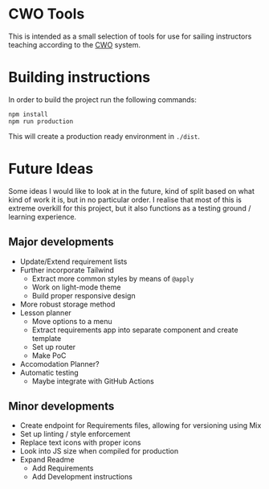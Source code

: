 # CWO Tools
This is intended as a small selection of tools for use for sailing instructors teaching according to the [CWO](https://www.cwo.nl) system.

# Building instructions
In order to build the project run the following commands:
```
npm install
npm run production
```
This will create a production ready environment in `./dist`.

# Future Ideas
Some ideas I would like to look at in the future, kind of split based on what kind of work it is, but in no particular order.
I realise that most of this is extreme overkill for this project, but it also functions as a testing ground / learning experience.

## Major developments
* Update/Extend requirement lists
* Further incorporate Tailwind
	* Extract more common styles by means of `@apply`
	* Work on light-mode theme
	* Build proper responsive design
* More robust storage method
* Lesson planner
	* Move options to a menu
	* Extract requirements app into separate component and create template
	* Set up router
	* Make PoC
* Accomodation Planner?
* Automatic testing
	* Maybe integrate with GitHub Actions

## Minor developments
* Create endpoint for Requirements files, allowing for versioning using Mix
* Set up linting / style enforcement
* Replace text icons with proper icons
* Look into JS size when compiled for production
* Expand Readme
	* Add Requirements
	* Add Development instructions
